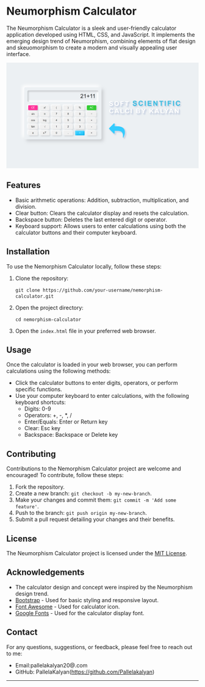 
# Neumorphism Calculator



The Neumorphism Calculator is a sleek and user-friendly calculator application developed using HTML, CSS, and JavaScript. It implements the emerging design trend 
 of Neumorphism, combining elements of flat design and skeuomorphism to create a modern and visually appealing user interface.
 
 ![Calculator Screenshot](calci_preview.png)
 
## Features

- Basic arithmetic operations: Addition, subtraction, multiplication, and division.
- Clear button: Clears the calculator display and resets the calculation.
- Backspace button: Deletes the last entered digit or operator.
- Keyboard support: Allows users to enter calculations using both the calculator buttons and their computer keyboard.

## Installation

To use the Nemorphism Calculator locally, follow these steps:

1. Clone the repository:

   ```shell
   git clone https://github.com/your-username/nemorphism-calculator.git
   ```

2. Open the project directory:

   ```shell
   cd nemorphism-calculator
   ```

3. Open the `index.html` file in your preferred web browser.

## Usage

Once the calculator is loaded in your web browser, you can perform calculations using the following methods:

- Click the calculator buttons to enter digits, operators, or perform specific functions.
- Use your computer keyboard to enter calculations, with the following keyboard shortcuts:
  - Digits: 0-9
  - Operators: +, -, \*, /
  - Enter/Equals: Enter or Return key
  - Clear: Esc key
  - Backspace: Backspace or Delete key

## Contributing

Contributions to the Nemorphism Calculator project are welcome and encouraged! To contribute, follow these steps:

1. Fork the repository.
2. Create a new branch: `git checkout -b my-new-branch`.
3. Make your changes and commit them: `git commit -m 'Add some feature'`.
4. Push to the branch: `git push origin my-new-branch`.
5. Submit a pull request detailing your changes and their benefits.

## License

The Neumorphism Calculator project is licensed under the [MIT License](LICENSE).

## Acknowledgements

- The calculator design and concept were inspired by the Neumorphism design trend.
- [Bootstrap](https://getbootstrap.com/) - Used for basic styling and responsive layout.
- [Font Awesome](https://fontawesome.com/) - Used for calculator icon.
- [Google Fonts](https://fonts.google.com/) - Used for the calculator display font.

## Contact

For any questions, suggestions, or feedback, please feel free to reach out to me:

- Email:pallelakalyan20@.com
- GitHub: PallelaKalyan(https://github.com/Pallelakalyan)

---

